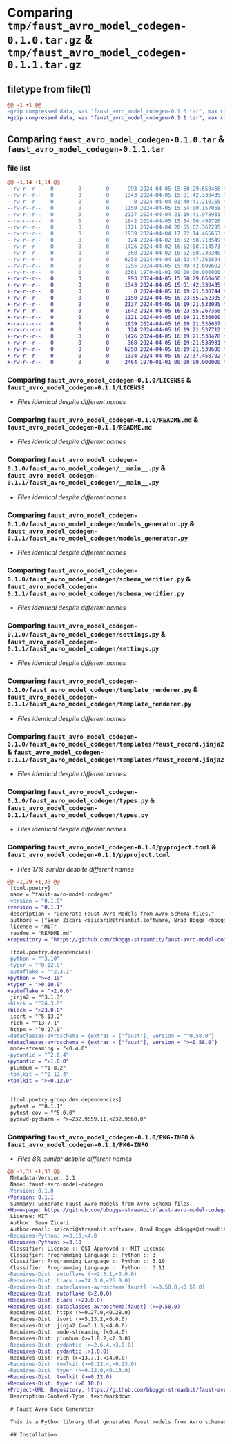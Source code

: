 # Comparing `tmp/faust_avro_model_codegen-0.1.0.tar.gz` & `tmp/faust_avro_model_codegen-0.1.1.tar.gz`

## filetype from file(1)

```diff
@@ -1 +1 @@
-gzip compressed data, was "faust_avro_model_codegen-0.1.0.tar", max compression
+gzip compressed data, was "faust_avro_model_codegen-0.1.1.tar", max compression
```

## Comparing `faust_avro_model_codegen-0.1.0.tar` & `faust_avro_model_codegen-0.1.1.tar`

### file list

```diff
@@ -1,14 +1,14 @@
--rw-r--r--   0        0        0      993 2024-04-05 15:50:29.658466 faust_avro_model_codegen-0.1.0/LICENSE
--rw-r--r--   0        0        0     1343 2024-04-05 15:01:42.339435 faust_avro_model_codegen-0.1.0/README.md
--rw-r--r--   0        0        0        0 2024-04-04 01:40:41.210165 faust_avro_model_codegen-0.1.0/faust_avro_model_codegen/__init__.py
--rw-r--r--   0        0        0     1150 2024-04-05 15:54:00.157058 faust_avro_model_codegen-0.1.0/faust_avro_model_codegen/__main__.py
--rw-r--r--   0        0        0     2137 2024-04-04 21:10:41.978931 faust_avro_model_codegen-0.1.0/faust_avro_model_codegen/models_generator.py
--rw-r--r--   0        0        0     1642 2024-04-05 15:54:00.498726 faust_avro_model_codegen-0.1.0/faust_avro_model_codegen/schema_verifier.py
--rw-r--r--   0        0        0     1121 2024-04-04 20:55:02.367295 faust_avro_model_codegen-0.1.0/faust_avro_model_codegen/settings.py
--rw-r--r--   0        0        0     1939 2024-04-04 17:22:14.465653 faust_avro_model_codegen-0.1.0/faust_avro_model_codegen/template_renderer.py
--rw-r--r--   0        0        0      124 2024-04-02 16:52:58.713549 faust_avro_model_codegen-0.1.0/faust_avro_model_codegen/templates/enum.py.jinja2
--rw-r--r--   0        0        0     1426 2024-04-02 16:52:58.714573 faust_avro_model_codegen-0.1.0/faust_avro_model_codegen/templates/faust_record.jinja2
--rw-r--r--   0        0        0      368 2024-04-02 16:52:58.738340 faust_avro_model_codegen-0.1.0/faust_avro_model_codegen/templates/models.py.jinja2
--rw-r--r--   0        0        0     6258 2024-04-04 18:33:47.365894 faust_avro_model_codegen-0.1.0/faust_avro_model_codegen/types.py
--rw-r--r--   0        0        0     1255 2024-04-05 15:49:42.699602 faust_avro_model_codegen-0.1.0/pyproject.toml
--rw-r--r--   0        0        0     2361 1970-01-01 00:00:00.000000 faust_avro_model_codegen-0.1.0/PKG-INFO
+-rw-r--r--   0        0        0      993 2024-04-05 15:50:29.658466 faust_avro_model_codegen-0.1.1/LICENSE
+-rw-r--r--   0        0        0     1343 2024-04-05 15:01:42.339435 faust_avro_model_codegen-0.1.1/README.md
+-rw-r--r--   0        0        0        0 2024-04-05 16:19:21.530744 faust_avro_model_codegen-0.1.1/faust_avro_model_codegen/__init__.py
+-rw-r--r--   0        0        0     1150 2024-04-05 16:23:55.252305 faust_avro_model_codegen-0.1.1/faust_avro_model_codegen/__main__.py
+-rw-r--r--   0        0        0     2137 2024-04-05 16:19:21.533095 faust_avro_model_codegen-0.1.1/faust_avro_model_codegen/models_generator.py
+-rw-r--r--   0        0        0     1642 2024-04-05 16:23:55.267358 faust_avro_model_codegen-0.1.1/faust_avro_model_codegen/schema_verifier.py
+-rw-r--r--   0        0        0     1121 2024-04-05 16:19:21.536000 faust_avro_model_codegen-0.1.1/faust_avro_model_codegen/settings.py
+-rw-r--r--   0        0        0     1939 2024-04-05 16:19:21.536657 faust_avro_model_codegen-0.1.1/faust_avro_model_codegen/template_renderer.py
+-rw-r--r--   0        0        0      124 2024-04-05 16:19:21.537712 faust_avro_model_codegen-0.1.1/faust_avro_model_codegen/templates/enum.py.jinja2
+-rw-r--r--   0        0        0     1426 2024-04-05 16:19:21.538478 faust_avro_model_codegen-0.1.1/faust_avro_model_codegen/templates/faust_record.jinja2
+-rw-r--r--   0        0        0      368 2024-04-05 16:19:21.538931 faust_avro_model_codegen-0.1.1/faust_avro_model_codegen/templates/models.py.jinja2
+-rw-r--r--   0        0        0     6258 2024-04-05 16:19:21.539608 faust_avro_model_codegen-0.1.1/faust_avro_model_codegen/types.py
+-rw-r--r--   0        0        0     1334 2024-04-05 16:22:37.458702 faust_avro_model_codegen-0.1.1/pyproject.toml
+-rw-r--r--   0        0        0     2464 1970-01-01 00:00:00.000000 faust_avro_model_codegen-0.1.1/PKG-INFO
```

### Comparing `faust_avro_model_codegen-0.1.0/LICENSE` & `faust_avro_model_codegen-0.1.1/LICENSE`

 * *Files identical despite different names*

### Comparing `faust_avro_model_codegen-0.1.0/README.md` & `faust_avro_model_codegen-0.1.1/README.md`

 * *Files identical despite different names*

### Comparing `faust_avro_model_codegen-0.1.0/faust_avro_model_codegen/__main__.py` & `faust_avro_model_codegen-0.1.1/faust_avro_model_codegen/__main__.py`

 * *Files identical despite different names*

### Comparing `faust_avro_model_codegen-0.1.0/faust_avro_model_codegen/models_generator.py` & `faust_avro_model_codegen-0.1.1/faust_avro_model_codegen/models_generator.py`

 * *Files identical despite different names*

### Comparing `faust_avro_model_codegen-0.1.0/faust_avro_model_codegen/schema_verifier.py` & `faust_avro_model_codegen-0.1.1/faust_avro_model_codegen/schema_verifier.py`

 * *Files identical despite different names*

### Comparing `faust_avro_model_codegen-0.1.0/faust_avro_model_codegen/settings.py` & `faust_avro_model_codegen-0.1.1/faust_avro_model_codegen/settings.py`

 * *Files identical despite different names*

### Comparing `faust_avro_model_codegen-0.1.0/faust_avro_model_codegen/template_renderer.py` & `faust_avro_model_codegen-0.1.1/faust_avro_model_codegen/template_renderer.py`

 * *Files identical despite different names*

### Comparing `faust_avro_model_codegen-0.1.0/faust_avro_model_codegen/templates/faust_record.jinja2` & `faust_avro_model_codegen-0.1.1/faust_avro_model_codegen/templates/faust_record.jinja2`

 * *Files identical despite different names*

### Comparing `faust_avro_model_codegen-0.1.0/faust_avro_model_codegen/types.py` & `faust_avro_model_codegen-0.1.1/faust_avro_model_codegen/types.py`

 * *Files identical despite different names*

### Comparing `faust_avro_model_codegen-0.1.0/pyproject.toml` & `faust_avro_model_codegen-0.1.1/pyproject.toml`

 * *Files 17% similar despite different names*

```diff
@@ -1,29 +1,30 @@
 [tool.poetry]
 name = "faust-avro-model-codegen"
-version = "0.1.0"
+version = "0.1.1"
 description = "Generate Faust Avro Models from Avro Schema files."
 authors = ["Sean Zicari <szicari@streambit.software, Brad Boggs <bboggs@streambit.software>"]
 license = "MIT"
 readme = "README.md"
+repository = "https://github.com/bboggs-streambit/faust-avro-model-codegen"
 
 [tool.poetry.dependencies]
-python = "^3.10"
-typer = "^0.12.0"
-autoflake = "^2.3.1"
+python = ">=3.10"
+typer = ">0.10.0"
+autoflake = ">2.0.0"
 jinja2 = "^3.1.3"
-black = "^24.3.0"
+black = ">23.0.0"
 isort = "^5.13.2"
 rich = "^13.7.1"
 httpx = "^0.27.0"
-dataclasses-avroschema = {extras = ["faust"], version = "^0.58.0"}
+dataclasses-avroschema = {extras = ["faust"], version = ">=0.58.0"}
 mode-streaming = "<0.4.0"
-pydantic = "^2.6.4"
+pydantic = ">1.0.0"
 plumbum = "^1.8.2"
-tomlkit = "^0.12.4"
+tomlkit = ">=0.12.0"
 
 
 [tool.poetry.group.dev.dependencies]
 pytest = "^8.1.1"
 pytest-cov = "^5.0.0"
 pydevd-pycharm = ">=232.9559.11,<232.9560.0"
```

### Comparing `faust_avro_model_codegen-0.1.0/PKG-INFO` & `faust_avro_model_codegen-0.1.1/PKG-INFO`

 * *Files 8% similar despite different names*

```diff
@@ -1,31 +1,33 @@
 Metadata-Version: 2.1
 Name: faust-avro-model-codegen
-Version: 0.1.0
+Version: 0.1.1
 Summary: Generate Faust Avro Models from Avro Schema files.
+Home-page: https://github.com/bboggs-streambit/faust-avro-model-codegen
 License: MIT
 Author: Sean Zicari
 Author-email: szicari@streambit.software, Brad Boggs <bboggs@streambit.software
-Requires-Python: >=3.10,<4.0
+Requires-Python: >=3.10
 Classifier: License :: OSI Approved :: MIT License
 Classifier: Programming Language :: Python :: 3
 Classifier: Programming Language :: Python :: 3.10
 Classifier: Programming Language :: Python :: 3.11
-Requires-Dist: autoflake (>=2.3.1,<3.0.0)
-Requires-Dist: black (>=24.3.0,<25.0.0)
-Requires-Dist: dataclasses-avroschema[faust] (>=0.58.0,<0.59.0)
+Requires-Dist: autoflake (>2.0.0)
+Requires-Dist: black (>23.0.0)
+Requires-Dist: dataclasses-avroschema[faust] (>=0.58.0)
 Requires-Dist: httpx (>=0.27.0,<0.28.0)
 Requires-Dist: isort (>=5.13.2,<6.0.0)
 Requires-Dist: jinja2 (>=3.1.3,<4.0.0)
 Requires-Dist: mode-streaming (<0.4.0)
 Requires-Dist: plumbum (>=1.8.2,<2.0.0)
-Requires-Dist: pydantic (>=2.6.4,<3.0.0)
+Requires-Dist: pydantic (>1.0.0)
 Requires-Dist: rich (>=13.7.1,<14.0.0)
-Requires-Dist: tomlkit (>=0.12.4,<0.13.0)
-Requires-Dist: typer (>=0.12.0,<0.13.0)
+Requires-Dist: tomlkit (>=0.12.0)
+Requires-Dist: typer (>0.10.0)
+Project-URL: Repository, https://github.com/bboggs-streambit/faust-avro-model-codegen
 Description-Content-Type: text/markdown
 
 # Faust Avro Code Generator
 
 This is a Python library that generates Faust models from Avro schemas.
 
 ## Installation
```

